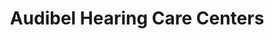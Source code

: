 ---
title: "Audibel Hearing Care Centers"
url: /dingmans-ferry/audibel-hearing-care-centers/
shop: hearing aids
---